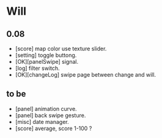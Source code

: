 
# Will

## 0.08

- [score] map color use texture slider.
- [setting] toggle buttong.
- [OK][panelSwipe] signal.
- [log] filter switch.
- [OK][changeLog] swipe page between change and will.

## to be

- [panel] animation curve.
- [panel] back swipe gesture.
- [misc] date manager.
- [score] average, score 1-100 ?
